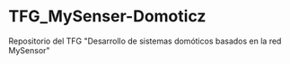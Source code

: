 # TFG_MySenser-Domoticz
Repositorio del TFG "Desarrollo de sistemas domóticos basados en la red MySensor"
